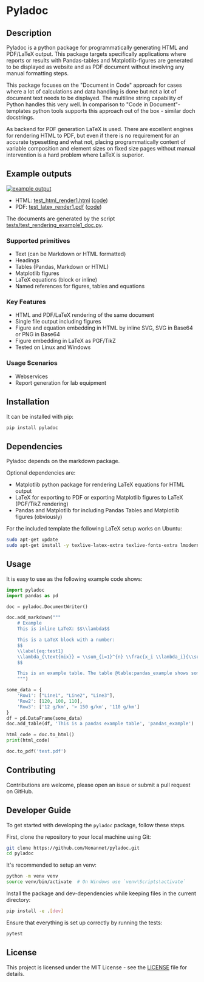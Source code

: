 # Pyladoc

## Description
Pyladoc is a python package for programmatically generating HTML and
PDF/LaTeX output. This package targets specifically applications where reports
or results with Pandas-tables and Matplotlib-figures are generated 
to be displayed as website and as PDF document without involving any manual
formatting steps.

This package focuses on the "Document in Code" approach for cases
where a lot of calculations and data handling is done but not a lot of
document text needs to be displayed. The multiline string capability of Python
handles this very well. In comparison to "Code in Document"-templates
python tools supports this approach out of the box - similar doch docstrings.

As backend for PDF generation LaTeX is used. There are excellent engines for
rendering HTML to PDF, but even if there is no requirement for an
accurate typesetting and what not, placing programmatically content of variable
composition and element sizes on fixed size pages without manual intervention
is a hard problem where LaTeX is superior.

## Example outputs

[![example output](docs/output_example.png)](https://raw.githubusercontent.com/Nonannet/pyladoc/refs/heads/main/tests/out/test_latex_render1.pdf)

- HTML: [test_html_render1.html](https://html-preview.github.io/?url=https://github.com/Nonannet/pyladoc/blob/main/tests/out/test_html_render1.html) ([code](https://github.com/Nonannet/pyladoc/blob/main/tests/out/test_html_render1.html))
- PDF: [test_latex_render1.pdf](https://raw.githubusercontent.com/Nonannet/pyladoc/refs/heads/main/tests/out/test_latex_render1.pdf) ([code](https://github.com/Nonannet/pyladoc/blob/main/tests/out/test_html_render1.tex))

The documents are generated by the script [tests/test_rendering_example1_doc.py](tests/test_rendering_example1_doc.py).

### Supported primitives
- Text (can be Markdown or HTML formatted)
- Headings
- Tables (Pandas, Markdown or HTML)
- Matplotlib figures
- LaTeX equations (block or inline)
- Named references for figures, tables and equations

### Key Features
- HTML and PDF/LaTeX rendering of the same document
- Single file output including figures
- Figure and equation embedding in HTML by inline SVG, SVG in Base64 or PNG in Base64
- Figure embedding in LaTeX as PGF/TikZ
- Tested on Linux and Windows

### Usage Scenarios
- Webservices
- Report generation for lab equipment

## Installation
It can be installed with pip:

```bash
pip install pyladoc
```

## Dependencies
Pyladoc depends on the markdown package.

Optional dependencies are:
- Matplotlib python package for rendering LaTeX equations for HTML output
- LaTeX for exporting to PDF or exporting Matplotlib figures to LaTeX (PGF/TikZ rendering)
- Pandas and Matplotlib for including Pandas Tables and Matplotlib figures (obviously)

For the included template the following LaTeX setup works on Ubuntu:

```bash
sudo apt-get update
sudo apt-get install -y texlive-latex-extra texlive-fonts-extra lmodern texlive-xetex texlive-science
```

## Usage
It is easy to use as the following example code shows:

```python
import pyladoc
import pandas as pd

doc = pyladoc.DocumentWriter()

doc.add_markdown("""
    # Example
    This is inline LaTeX: $$\\lambda$$

    This is a LaTeX block with a number:
    $$
    \\label{eq:test1}
    \\lambda_{\text{mix}} = \\sum_{i=1}^{n} \\frac{x_i \\lambda_i}{\\sum_{j=1}^{n} x_j \\Phi_{ij}}
    $$

    This is an example table. The table @table:pandas_example shows some random data.
    """)

some_data = {
    'Row1': ["Line1", "Line2", "Line3"],
    'Row2': [120, 100, 110],
    'Row3': ['12 g/km', '> 150 g/km', '110 g/km']
}
df = pd.DataFrame(some_data)
doc.add_table(df, 'This is a pandas example table', 'pandas_example')

html_code = doc.to_html()
print(html_code)

doc.to_pdf('test.pdf')
```

## Contributing
Contributions are welcome, please open an issue or submit a pull request on GitHub.

## Developer Guide
To get started with developing the `pyladoc` package, follow these steps.

First, clone the repository to your local machine using Git:

```bash
git clone https://github.com/Nonannet/pyladoc.git
cd pyladoc
```

It's recommended to setup an venv:

```bash
python -m venv venv
source venv/bin/activate  # On Windows use `venv\Scripts\activate`
```

Install the package and dev-dependencies while keeping files in the
current directory:

```bash
pip install -e .[dev]
```

Ensure that everything is set up correctly by running the tests:

```bash
pytest
```

## License
This project is licensed under the MIT License - see the [LICENSE](LICENSE) file for details.